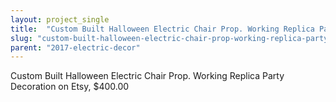 ```yaml
---
layout: project_single
title:  "Custom Built Halloween Electric Chair Prop. Working Replica Party Decoration on Etsy, $400.00"
slug: "custom-built-halloween-electric-chair-prop-working-replica-party-decoration-on-etsy-40000"
parent: "2017-electric-decor"
---
```

Custom Built Halloween Electric Chair Prop. Working Replica Party Decoration on Etsy, $400.00